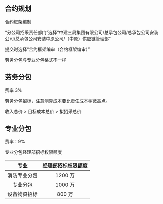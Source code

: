 ## 合约规划

合约框架编制

“分公司招采责任部门”选择“中建三局集团有限公司/总承包公司/总承包公司安装公司/总承包公司安装中原公司/（中原）供应链管理部”

提交时选择“合约框架编审（合约框架编审）”

劳务分包与专业分包格式不一样

## 劳务分包

费率 3%

劳务分包招标，注意测算成本要比责任成本稍微高点。

收入总价 > 目标成本总价 > 拟招采总价

## 专业分包

费率：9%

专业分包经理部招标权限额度

|     专业     | 经理部招标权限额度 |
| :----------: | :----------------: |
| 消防专业分包 |       1200 万       |
|   专业分包   |       1000 万       |
| 设备物资招标 |       800 万        |
